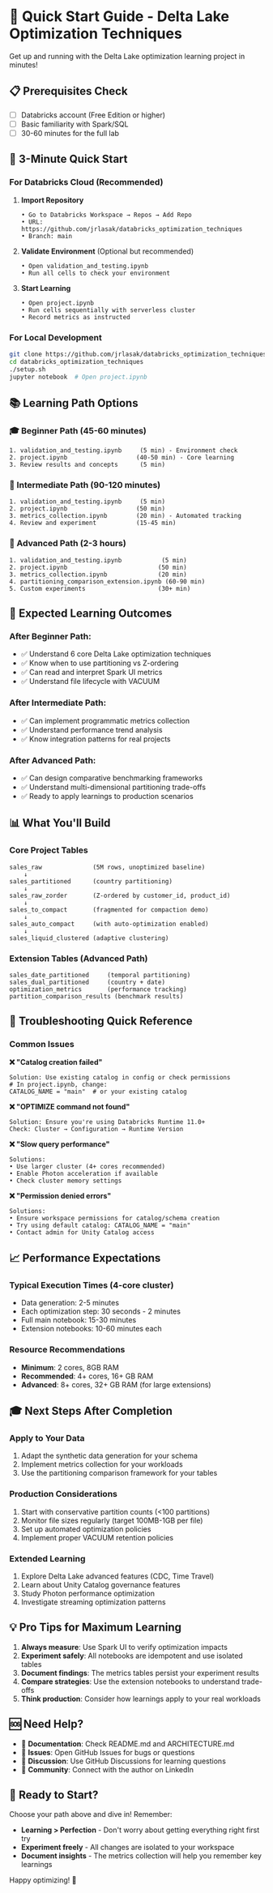 # 🚀 Quick Start Guide - Delta Lake Optimization Techniques

Get up and running with the Delta Lake optimization learning project in minutes!

## 📋 Prerequisites Check
- [ ] Databricks account (Free Edition or higher)
- [ ] Basic familiarity with Spark/SQL
- [ ] 30-60 minutes for the full lab

## 🎯 3-Minute Quick Start

### For Databricks Cloud (Recommended)
1. **Import Repository**
   ```
   • Go to Databricks Workspace → Repos → Add Repo
   • URL: https://github.com/jrlasak/databricks_optimization_techniques
   • Branch: main
   ```

2. **Validate Environment** (Optional but recommended)
   ```
   • Open validation_and_testing.ipynb
   • Run all cells to check your environment
   ```

3. **Start Learning**
   ```
   • Open project.ipynb
   • Run cells sequentially with serverless cluster
   • Record metrics as instructed
   ```

### For Local Development
```bash
git clone https://github.com/jrlasak/databricks_optimization_techniques.git
cd databricks_optimization_techniques
./setup.sh
jupyter notebook  # Open project.ipynb
```

## 📚 Learning Path Options

### 🎓 Beginner Path (45-60 minutes)
```
1. validation_and_testing.ipynb     (5 min) - Environment check
2. project.ipynb                   (40-50 min) - Core learning
3. Review results and concepts      (5 min)
```

### 🔬 Intermediate Path (90-120 minutes)
```
1. validation_and_testing.ipynb     (5 min)
2. project.ipynb                   (50 min) 
3. metrics_collection.ipynb        (20 min) - Automated tracking
4. Review and experiment           (15-45 min)
```

### 🚀 Advanced Path (2-3 hours)
```
1. validation_and_testing.ipynb           (5 min)
2. project.ipynb                         (50 min)
3. metrics_collection.ipynb              (20 min)  
4. partitioning_comparison_extension.ipynb (60-90 min)
5. Custom experiments                    (30+ min)
```

## 🎯 Expected Learning Outcomes

### After Beginner Path:
- ✅ Understand 6 core Delta Lake optimization techniques
- ✅ Know when to use partitioning vs Z-ordering
- ✅ Can read and interpret Spark UI metrics
- ✅ Understand file lifecycle with VACUUM

### After Intermediate Path:
- ✅ Can implement programmatic metrics collection
- ✅ Understand performance trend analysis
- ✅ Know integration patterns for real projects

### After Advanced Path:
- ✅ Can design comparative benchmarking frameworks
- ✅ Understand multi-dimensional partitioning trade-offs
- ✅ Ready to apply learnings to production scenarios

## 📊 What You'll Build

### Core Project Tables
```
sales_raw              (5M rows, unoptimized baseline)
    ↓
sales_partitioned      (country partitioning)
    ↓  
sales_raw_zorder       (Z-ordered by customer_id, product_id)
    ↓
sales_to_compact       (fragmented for compaction demo)
    ↓
sales_auto_compact     (with auto-optimization enabled)
    ↓
sales_liquid_clustered (adaptive clustering)
```

### Extension Tables (Advanced Path)
```
sales_date_partitioned     (temporal partitioning)
sales_dual_partitioned     (country + date)
optimization_metrics       (performance tracking)
partition_comparison_results (benchmark results)
```

## 🔧 Troubleshooting Quick Reference

### Common Issues

**❌ "Catalog creation failed"**
```
Solution: Use existing catalog in config or check permissions
# In project.ipynb, change:
CATALOG_NAME = "main"  # or your existing catalog
```

**❌ "OPTIMIZE command not found"** 
```
Solution: Ensure you're using Databricks Runtime 11.0+
Check: Cluster → Configuration → Runtime Version
```

**❌ "Slow query performance"**
```
Solutions:
• Use larger cluster (4+ cores recommended)
• Enable Photon acceleration if available
• Check cluster memory settings
```

**❌ "Permission denied errors"**
```
Solutions:
• Ensure workspace permissions for catalog/schema creation
• Try using default catalog: CATALOG_NAME = "main"
• Contact admin for Unity Catalog access
```

## 📈 Performance Expectations

### Typical Execution Times (4-core cluster)
- Data generation: 2-5 minutes
- Each optimization step: 30 seconds - 2 minutes  
- Full main notebook: 15-30 minutes
- Extension notebooks: 10-60 minutes each

### Resource Recommendations
- **Minimum**: 2 cores, 8GB RAM
- **Recommended**: 4+ cores, 16+ GB RAM
- **Advanced**: 8+ cores, 32+ GB RAM (for large extensions)

## 🎓 Next Steps After Completion

### Apply to Your Data
1. Adapt the synthetic data generation for your schema
2. Implement metrics collection for your workloads
3. Use the partitioning comparison framework for your tables

### Production Considerations
1. Start with conservative partition counts (<100 partitions)
2. Monitor file sizes regularly (target 100MB-1GB per file)
3. Set up automated optimization policies
4. Implement proper VACUUM retention policies

### Extended Learning
1. Explore Delta Lake advanced features (CDC, Time Travel)
2. Learn about Unity Catalog governance features
3. Study Photon performance optimization
4. Investigate streaming optimization patterns

## 💡 Pro Tips for Maximum Learning

1. **Always measure**: Use Spark UI to verify optimization impacts
2. **Experiment safely**: All notebooks are idempotent and use isolated tables
3. **Document findings**: The metrics tables persist your experiment results
4. **Compare strategies**: Use the extension notebooks to understand trade-offs
5. **Think production**: Consider how learnings apply to your real workloads

## 🆘 Need Help?

- 📖 **Documentation**: Check README.md and ARCHITECTURE.md
- 🐛 **Issues**: Open GitHub Issues for bugs or questions  
- 💬 **Discussion**: Use GitHub Discussions for learning questions
- 🔗 **Community**: Connect with the author on LinkedIn

## 🎉 Ready to Start?

Choose your path above and dive in! Remember:
- **Learning > Perfection** - Don't worry about getting everything right first try
- **Experiment freely** - All changes are isolated to your workspace
- **Document insights** - The metrics collection will help you remember key learnings

Happy optimizing! 🚀